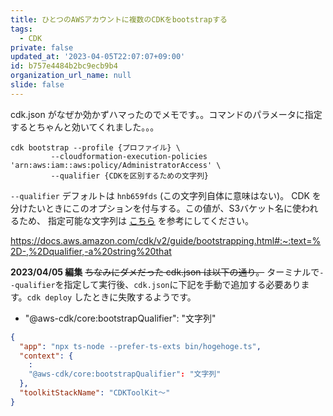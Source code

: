 ```yaml
---
title: ひとつのAWSアカウントに複数のCDKをbootstrapする
tags:
  - CDK
private: false
updated_at: '2023-04-05T22:07:07+09:00'
id: b757e4484b2bc9ecb9b4
organization_url_name: null
slide: false
---
```

cdk.json がなぜか効かずハマったのでメモです。。コマンドのパラメータに指定するとちゃんと効いてくれました。。。


```bash:terminal
cdk bootstrap --profile {プロファイル} \
         --cloudformation-execution-policies 'arn:aws:iam::aws:policy/AdministratorAccess' \
         --qualifier {CDKを区別するための文字列}
```

`--qualifier` デフォルトは `hnb659fds` (この文字列自体に意味はない)。 CDK を分けたいときにこのオプションを付与する。この値が、S3バケット名に使われるため、 指定可能な文字列は [こちら](https://docs.aws.amazon.com/ja_jp/AmazonS3/latest/userguide/bucketnamingrules.html) を参考にしてください。

https://docs.aws.amazon.com/cdk/v2/guide/bootstrapping.html#:~:text=%2D-,%2Dqualifier,-a%20string%20that

**2023/04/05 編集**
~~ちなみにダメだった cdk.json は以下の通り。~~
ターミナルで`--qualifier`を指定して実行後、`cdk.json`に下記を手動で追加する必要あります。`cdk deploy` したときに失敗するようです。
* "@aws-cdk/core:bootstrapQualifier": "文字列"

```json:cdk.json
{
  "app": "npx ts-node --prefer-ts-exts bin/hogehoge.ts",
  "context": {
    :
    "@aws-cdk/core:bootstrapQualifier": "文字列"
  },
  "toolkitStackName": "CDKToolKit〜"
}
```
